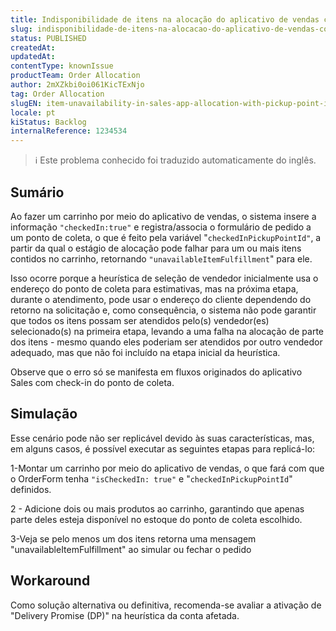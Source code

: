 ```yaml
---
title: Indisponibilidade de itens na alocação do aplicativo de vendas com ponto de coleta (heurística inadequada na seleção de vendedores)
slug: indisponibilidade-de-itens-na-alocacao-do-aplicativo-de-vendas-com-ponto-de-coleta-heuristica-inadequada-na-selecao-de-vendedores
status: PUBLISHED
createdAt: 
updatedAt: 
contentType: knownIssue
productTeam: Order Allocation
author: 2mXZkbi0oi061KicTExNjo
tag: Order Allocation
slugEN: item-unavailability-in-sales-app-allocation-with-pickup-point-inadequate-heuristic-in-selecting-sellers
locale: pt
kiStatus: Backlog
internalReference: 1234534
---
```


>ℹ️ Este problema conhecido foi traduzido automaticamente do inglês.

## Sumário


Ao fazer um carrinho por meio do aplicativo de vendas, o sistema insere a informação `"checkedIn:true"` e registra/associa o formulário de pedido a um ponto de coleta, o que é feito pela variável "`checkedInPickupPointId"`, a partir da qual o estágio de alocação pode falhar para um ou mais itens contidos no carrinho, retornando `"unavailableItemFulfillment`" para ele.

Isso ocorre porque a heurística de seleção de vendedor inicialmente usa o endereço do ponto de coleta para estimativas, mas na próxima etapa, durante o atendimento, pode usar o endereço do cliente dependendo do retorno na solicitação e, como consequência, o sistema não pode garantir que todos os itens possam ser atendidos pelo(s) vendedor(es) selecionado(s) na primeira etapa, levando a uma falha na alocação de parte dos itens - mesmo quando eles poderiam ser atendidos por outro vendedor adequado, mas que não foi incluído na etapa inicial da heurística.

Observe que o erro só se manifesta em fluxos originados do aplicativo Sales com check-in do ponto de coleta.
## Simulação


Esse cenário pode não ser replicável devido às suas características, mas, em alguns casos, é possível executar as seguintes etapas para replicá-lo:

1-Montar um carrinho por meio do aplicativo de vendas, o que fará com que o OrderForm tenha `"isCheckedIn: true"` e "`checkedInPickupPointId`" definidos.

2 - Adicione dois ou mais produtos ao carrinho, garantindo que apenas parte deles esteja disponível no estoque do ponto de coleta escolhido.

3-Veja se pelo menos um dos itens retorna uma mensagem "unavailableItemFulfillment" ao simular ou fechar o pedido
## Workaround


Como solução alternativa ou definitiva, recomenda-se avaliar a ativação de "Delivery Promise (DP)" na heurística da conta afetada.





